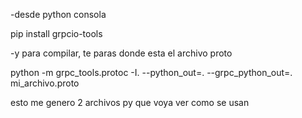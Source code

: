 -desde python consola

pip install grpcio-tools

-y para compilar, te paras donde esta el archivo proto

python -m grpc_tools.protoc -I. --python_out=. --grpc_python_out=. mi_archivo.proto

esto me genero 2 archivos py que voya ver como se usan